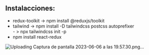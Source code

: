 ## Instalacciones:
- redux-toolkit -> npm install @reduxjs/toolkit
- tailwind -> npm install -D tailwindcss postcss autoprefixer  
            - > npx tailwindcss init -p
- npm install react-redux

![Uploading Captura de pantalla 2023-06-06 a las 19.57.30.png…]()

